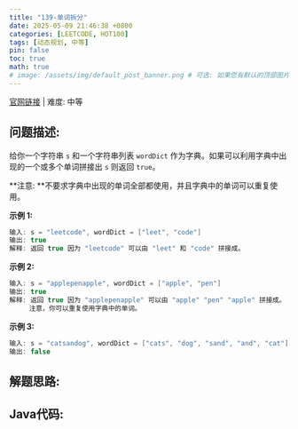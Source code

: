 ```yaml
---
title: "139-单词拆分"
date: 2025-05-09 21:46:38 +0800
categories: [LEETCODE, HOT100]
tags: [动态规划, 中等]
pin: false
toc: true
math: true
# image: /assets/img/default_post_banner.png # 可选: 如果您有默认的顶部图片，取消注释并修改路径
---
```


[官网链接](https://leetcode.cn/problems/word-break/) \| 难度: 中等

## 问题描述: 

给你一个字符串 `s` 和一个字符串列表 `wordDict` 作为字典。如果可以利用字典中出现的一个或多个单词拼接出 `s` 则返回 `true`。

**注意: **不要求字典中出现的单词全部都使用，并且字典中的单词可以重复使用。

**示例 1:**

```java
输入: s = "leetcode", wordDict = ["leet", "code"]
输出: true
解释: 返回 true 因为 "leetcode" 可以由 "leet" 和 "code" 拼接成。
```

**示例 2:**

```java
输入: s = "applepenapple", wordDict = ["apple", "pen"]
输出: true
解释: 返回 true 因为 "applepenapple" 可以由 "apple" "pen" "apple" 拼接成。
     注意，你可以重复使用字典中的单词。
```

**示例 3:**

```java
输入: s = "catsandog", wordDict = ["cats", "dog", "sand", "and", "cat"]
输出: false
```

## 解题思路: 



## Java代码: 
